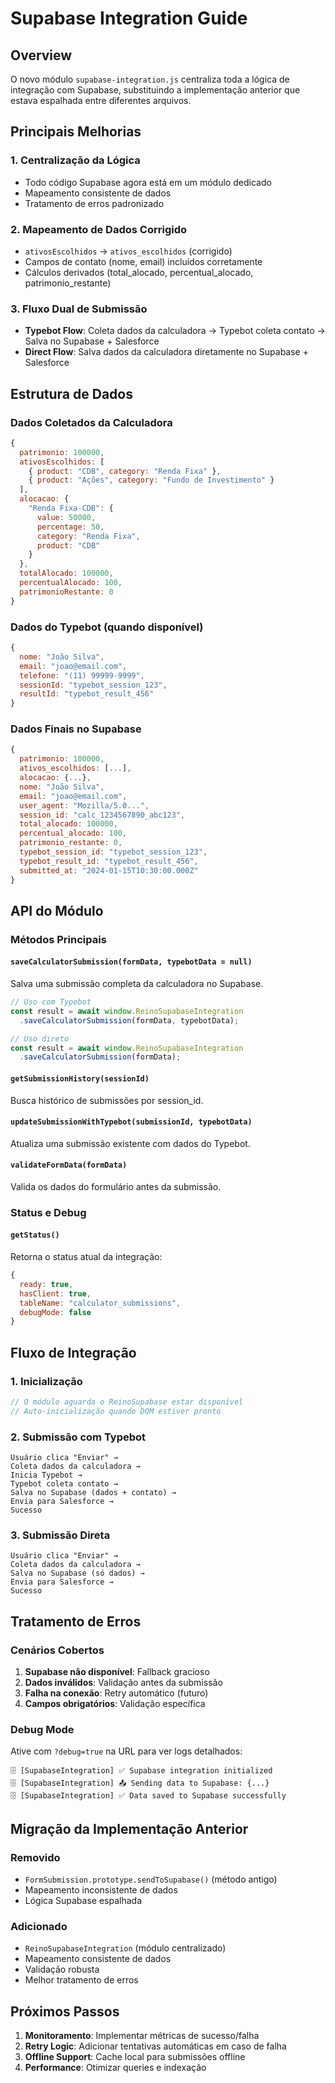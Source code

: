 # Supabase Integration Guide

## Overview

O novo módulo `supabase-integration.js` centraliza toda a lógica de integração com Supabase, substituindo a implementação anterior que estava espalhada entre diferentes arquivos.

## Principais Melhorias

### 1. **Centralização da Lógica**
- Todo código Supabase agora está em um módulo dedicado
- Mapeamento consistente de dados
- Tratamento de erros padronizado

### 2. **Mapeamento de Dados Corrigido**
- `ativosEscolhidos` → `ativos_escolhidos` (corrigido)
- Campos de contato (nome, email) incluídos corretamente
- Cálculos derivados (total_alocado, percentual_alocado, patrimonio_restante)

### 3. **Fluxo Dual de Submissão**
- **Typebot Flow**: Coleta dados da calculadora → Typebot coleta contato → Salva no Supabase + Salesforce
- **Direct Flow**: Salva dados da calculadora diretamente no Supabase + Salesforce

## Estrutura de Dados

### Dados Coletados da Calculadora
```javascript
{
  patrimonio: 100000,
  ativosEscolhidos: [
    { product: "CDB", category: "Renda Fixa" },
    { product: "Ações", category: "Fundo de Investimento" }
  ],
  alocacao: {
    "Renda Fixa-CDB": {
      value: 50000,
      percentage: 50,
      category: "Renda Fixa",
      product: "CDB"
    }
  },
  totalAlocado: 100000,
  percentualAlocado: 100,
  patrimonioRestante: 0
}
```

### Dados do Typebot (quando disponível)
```javascript
{
  nome: "João Silva",
  email: "joao@email.com",
  telefone: "(11) 99999-9999",
  sessionId: "typebot_session_123",
  resultId: "typebot_result_456"
}
```

### Dados Finais no Supabase
```javascript
{
  patrimonio: 100000,
  ativos_escolhidos: [...],
  alocacao: {...},
  nome: "João Silva",
  email: "joao@email.com",
  user_agent: "Mozilla/5.0...",
  session_id: "calc_1234567890_abc123",
  total_alocado: 100000,
  percentual_alocado: 100,
  patrimonio_restante: 0,
  typebot_session_id: "typebot_session_123",
  typebot_result_id: "typebot_result_456",
  submitted_at: "2024-01-15T10:30:00.000Z"
}
```

## API do Módulo

### Métodos Principais

#### `saveCalculatorSubmission(formData, typebotData = null)`
Salva uma submissão completa da calculadora no Supabase.

```javascript
// Uso com Typebot
const result = await window.ReinoSupabaseIntegration
  .saveCalculatorSubmission(formData, typebotData);

// Uso direto
const result = await window.ReinoSupabaseIntegration
  .saveCalculatorSubmission(formData);
```

#### `getSubmissionHistory(sessionId)`
Busca histórico de submissões por session_id.

#### `updateSubmissionWithTypebot(submissionId, typebotData)`
Atualiza uma submissão existente com dados do Typebot.

#### `validateFormData(formData)`
Valida os dados do formulário antes da submissão.

### Status e Debug

#### `getStatus()`
Retorna o status atual da integração:
```javascript
{
  ready: true,
  hasClient: true,
  tableName: "calculator_submissions",
  debugMode: false
}
```

## Fluxo de Integração

### 1. Inicialização
```javascript
// O módulo aguarda o ReinoSupabase estar disponível
// Auto-inicialização quando DOM estiver pronto
```

### 2. Submissão com Typebot
```
Usuário clica "Enviar" → 
Coleta dados da calculadora → 
Inicia Typebot → 
Typebot coleta contato → 
Salva no Supabase (dados + contato) → 
Envia para Salesforce → 
Sucesso
```

### 3. Submissão Direta
```
Usuário clica "Enviar" → 
Coleta dados da calculadora → 
Salva no Supabase (só dados) → 
Envia para Salesforce → 
Sucesso
```

## Tratamento de Erros

### Cenários Cobertos
1. **Supabase não disponível**: Fallback gracioso
2. **Dados inválidos**: Validação antes da submissão
3. **Falha na conexão**: Retry automático (futuro)
4. **Campos obrigatórios**: Validação específica

### Debug Mode
Ative com `?debug=true` na URL para ver logs detalhados:
```
🗄️ [SupabaseIntegration] ✅ Supabase integration initialized
🗄️ [SupabaseIntegration] 📤 Sending data to Supabase: {...}
🗄️ [SupabaseIntegration] ✅ Data saved to Supabase successfully
```

## Migração da Implementação Anterior

### Removido
- `FormSubmission.prototype.sendToSupabase()` (método antigo)
- Mapeamento inconsistente de dados
- Lógica Supabase espalhada

### Adicionado
- `ReinoSupabaseIntegration` (módulo centralizado)
- Mapeamento consistente de dados
- Validação robusta
- Melhor tratamento de erros

## Próximos Passos

1. **Monitoramento**: Implementar métricas de sucesso/falha
2. **Retry Logic**: Adicionar tentativas automáticas em caso de falha
3. **Offline Support**: Cache local para submissões offline
4. **Performance**: Otimizar queries e indexação
